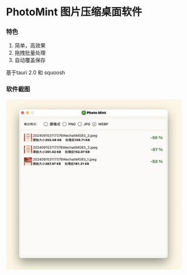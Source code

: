 # PhotoMint 图片压缩桌面软件

### 特色
1. 简单，高效果
2. 拖拽批量处理
3. 自动覆盖保存

基于tauri 2.0 和 squoosh

### 软件截图

<img src="screenshot/photo-mint.webp" width="480px" />